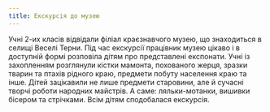 ```yaml
---
title: Екскурсія до музею
---
```


Учні 2-их класів відвідали філіал краєзнавчого музею, що знаходиться в селищі Веселі Терни. Під час екскурсії працівник музею цікаво і в доступній формі розповіла дітям про представлені експонати. Учні із захопленням розглянули кістки мамонта, похованого жерця, зразки тварин та птахів рідного краю, предмети побуту населення краю та інше. Дітей зацікавили не лише предмети старовини, але й сучасні творчі роботи народних майстрів. А саме: ляльки-мотанки, вишивки бісером та стрічками. Всім дітям сподобалася екскурсія.

<slideshow id="_/72157660425427636" />
